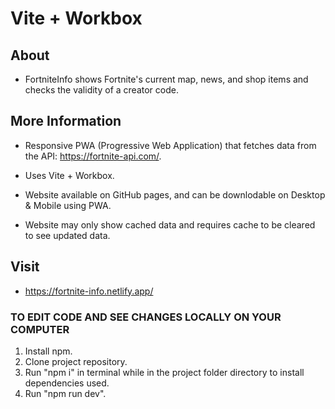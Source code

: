 # Vite + Workbox

## About
- FortniteInfo shows Fortnite's current map, news, and shop items and checks the validity of a creator code.

## More Information
- Responsive PWA (Progressive Web Application) that fetches data from the API: https://fortnite-api.com/.

- Uses Vite + Workbox.

- Website available on GitHub pages, and can be downlodable on Desktop & Mobile using PWA.

- Website may only show cached data and requires cache to be cleared to see updated data.

## Visit
- https://fortnite-info.netlify.app/

### TO EDIT CODE AND SEE CHANGES LOCALLY ON YOUR COMPUTER

1. Install npm.
2. Clone project repository.
3. Run "npm i" in terminal while in the project folder directory to install dependencies used.
4. Run "npm run dev".
